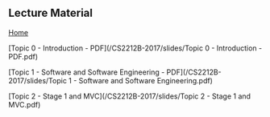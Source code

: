 ## Lecture Material
[Home](README.md)

[Topic 0 - Introduction - PDF](/CS2212B-2017/slides/Topic 0 - Introduction - PDF.pdf)  

[Topic 1 - Software and Software Engineering - PDF](/CS2212B-2017/slides/Topic 1 - Software and Software Engineering.pdf)  

[Topic 2 - Stage 1 and MVC](/CS2212B-2017/slides/Topic 2 - Stage 1 and MVC.pdf)
